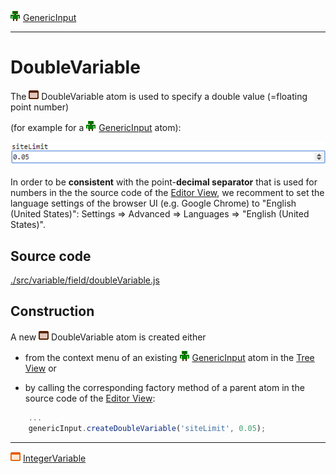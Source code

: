 ![](../../../../icons/genericInput.png) [GenericInput](../../model/genericInput/genericInput.md)

----

# DoubleVariable

The ![](../../../../icons/doubleVariable.png) DoubleVariable atom is used to specify a double value (=floating point number)

(for example for a ![](../../../../icons/genericInput.png) [GenericInput](../../model/genericInput/genericInput.md) atom):

![](../../../images/double_variable.png)

In order to be **consistent** with the point-**decimal separator** that is used for numbers in the the source code of the [Editor View](../../views/editorView), we recomment to set the language settings of the browser UI (e.g. Google Chrome) to "English (United States)": Settings => Advanced => Languages => "English (United States)". 

## Source code

[./src/variable/field/doubleVariable.js](../../../../src/variable/field/doubleVariable.js)

## Construction

A new ![](../../../../icons/doubleVariable.png) DoubleVariable atom is created either 

* from the context menu of an existing ![](../../../../icons/genericInput.png) [GenericInput](../../model/genericInput/genericInput.md) atom in the [Tree View](../../../views/treeView.md) or 

* by calling the corresponding factory method of a parent atom in the source code of the [Editor View](../../../views/editorView.md):	

```javascript
    ...
    genericInput.createDoubleVariable('siteLimit', 0.05);
```

----
![IntegerVariable](../../../../icons/integerVariable.png) [IntegerVariable](./integerVariable.md)
